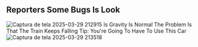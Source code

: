 Reporters Some Bugs Is Look
-
![Captura de tela 2025-03-29 212915](https://github.com/user-attachments/assets/1e61cd7d-4b22-45e9-b08e-0a7cdc4402a0)
Is Gravity Is Normal The Problem Is That The Train Keeps Falling
Tip: You're Going To Have To Use This Car ![Captura de tela 2025-03-29 213518](https://github.com/user-attachments/assets/36627bcb-e2d5-492c-bbe3-32af70e7b0c7)
